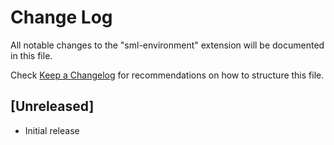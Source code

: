 # Change Log

All notable changes to the "sml-environment" extension will be documented in this file.

Check [Keep a Changelog](http://keepachangelog.com/) for recommendations on how to structure this file.

## [Unreleased]

- Initial release